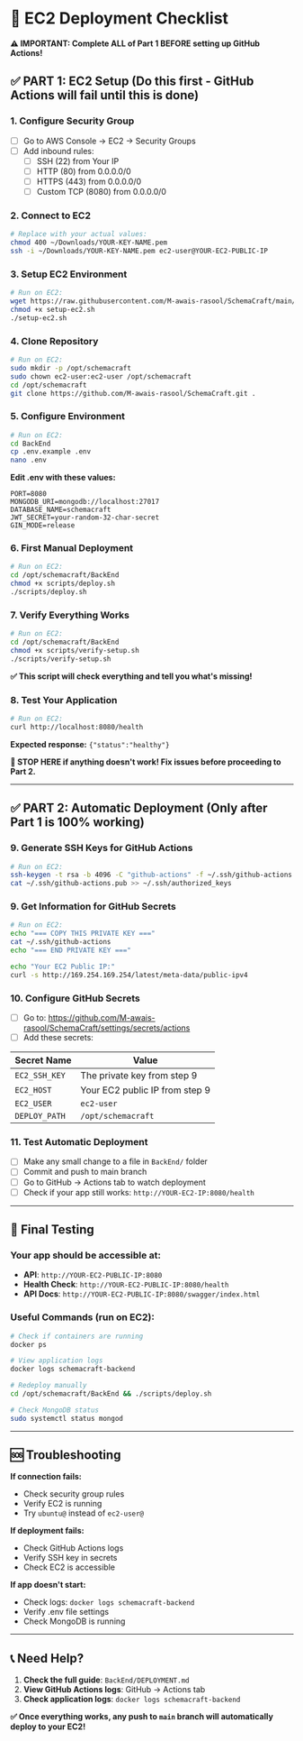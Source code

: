 # 🚀 EC2 Deployment Checklist

**⚠️ IMPORTANT: Complete ALL of Part 1 BEFORE setting up GitHub Actions!**

## ✅ **PART 1: EC2 Setup** (Do this first - GitHub Actions will fail until this is done)

### 1. Configure Security Group
- [ ] Go to AWS Console → EC2 → Security Groups
- [ ] Add inbound rules:
  - [ ] SSH (22) from Your IP
  - [ ] HTTP (80) from 0.0.0.0/0
  - [ ] HTTPS (443) from 0.0.0.0/0
  - [ ] Custom TCP (8080) from 0.0.0.0/0

### 2. Connect to EC2
```bash
# Replace with your actual values:
chmod 400 ~/Downloads/YOUR-KEY-NAME.pem
ssh -i ~/Downloads/YOUR-KEY-NAME.pem ec2-user@YOUR-EC2-PUBLIC-IP
```

### 3. Setup EC2 Environment
```bash
# Run on EC2:
wget https://raw.githubusercontent.com/M-awais-rasool/SchemaCraft/main/BackEnd/scripts/setup-ec2.sh
chmod +x setup-ec2.sh
./setup-ec2.sh
```

### 4. Clone Repository
```bash
# Run on EC2:
sudo mkdir -p /opt/schemacraft
sudo chown ec2-user:ec2-user /opt/schemacraft
cd /opt/schemacraft
git clone https://github.com/M-awais-rasool/SchemaCraft.git .
```

### 5. Configure Environment
```bash
# Run on EC2:
cd BackEnd
cp .env.example .env
nano .env
```

**Edit .env with these values:**
```
PORT=8080
MONGODB_URI=mongodb://localhost:27017
DATABASE_NAME=schemacraft
JWT_SECRET=your-random-32-char-secret
GIN_MODE=release
```

### 6. First Manual Deployment
```bash
# Run on EC2:
cd /opt/schemacraft/BackEnd
chmod +x scripts/deploy.sh
./scripts/deploy.sh
```

### 7. Verify Everything Works
```bash
# Run on EC2:
cd /opt/schemacraft/BackEnd
chmod +x scripts/verify-setup.sh
./scripts/verify-setup.sh
```

**✅ This script will check everything and tell you what's missing!**

### 8. Test Your Application
```bash
# Run on EC2:
curl http://localhost:8080/health
```

**Expected response:** `{"status":"healthy"}`

**🚨 STOP HERE if anything doesn't work! Fix issues before proceeding to Part 2.**

---

## ✅ **PART 2: Automatic Deployment** (Only after Part 1 is 100% working)

### 9. Generate SSH Keys for GitHub Actions
```bash
# Run on EC2:
ssh-keygen -t rsa -b 4096 -C "github-actions" -f ~/.ssh/github-actions -N ""
cat ~/.ssh/github-actions.pub >> ~/.ssh/authorized_keys
```

### 9. Get Information for GitHub Secrets
```bash
# Run on EC2:
echo "=== COPY THIS PRIVATE KEY ==="
cat ~/.ssh/github-actions
echo "=== END PRIVATE KEY ==="

echo "Your EC2 Public IP:"
curl -s http://169.254.169.254/latest/meta-data/public-ipv4
```

### 10. Configure GitHub Secrets
- [ ] Go to: https://github.com/M-awais-rasool/SchemaCraft/settings/secrets/actions
- [ ] Add these secrets:

| Secret Name | Value |
|-------------|-------|
| `EC2_SSH_KEY` | The private key from step 9 |
| `EC2_HOST` | Your EC2 public IP from step 9 |
| `EC2_USER` | `ec2-user` |
| `DEPLOY_PATH` | `/opt/schemacraft` |

### 11. Test Automatic Deployment
- [ ] Make any small change to a file in `BackEnd/` folder
- [ ] Commit and push to main branch
- [ ] Go to GitHub → Actions tab to watch deployment
- [ ] Check if your app still works: `http://YOUR-EC2-IP:8080/health`

---

## 🎯 **Final Testing**

### Your app should be accessible at:
- **API**: `http://YOUR-EC2-PUBLIC-IP:8080`
- **Health Check**: `http://YOUR-EC2-PUBLIC-IP:8080/health`
- **API Docs**: `http://YOUR-EC2-PUBLIC-IP:8080/swagger/index.html`

### Useful Commands (run on EC2):
```bash
# Check if containers are running
docker ps

# View application logs
docker logs schemacraft-backend

# Redeploy manually
cd /opt/schemacraft/BackEnd && ./scripts/deploy.sh

# Check MongoDB status
sudo systemctl status mongod
```

---

## 🆘 **Troubleshooting**

**If connection fails:**
- Check security group rules
- Verify EC2 is running
- Try `ubuntu@` instead of `ec2-user@`

**If deployment fails:**
- Check GitHub Actions logs
- Verify SSH key in secrets
- Check EC2 is accessible

**If app doesn't start:**
- Check logs: `docker logs schemacraft-backend`
- Verify .env file settings
- Check MongoDB is running

---

## 📞 **Need Help?**

1. **Check the full guide**: `BackEnd/DEPLOYMENT.md`
2. **View GitHub Actions logs**: GitHub → Actions tab
3. **Check application logs**: `docker logs schemacraft-backend`

**✅ Once everything works, any push to `main` branch will automatically deploy to your EC2!**
